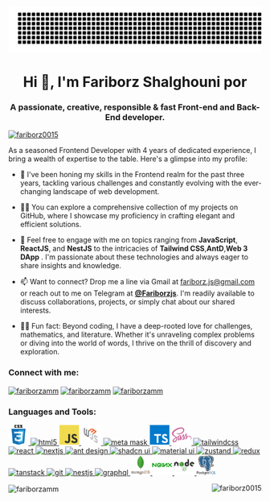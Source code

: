 
![gitartwork](gitartwork.svg)
<h1 align="center">Hi 👋, I'm Fariborz Shalghouni por</h1>
<h3 align="center">
  A passionate, creative, responsible & fast Front-end and Back-End developer.
</h3>



<p align="left">
  <a href="https://github.com/ryo-ma/github-profile-trophy"
    ><img
      src="https://github-profile-trophy.vercel.app/?username=fariborz0015"
      alt="fariborz0015"
  /></a>
</p>

As a seasoned Frontend Developer with 4 years of dedicated experience, I bring a
wealth of expertise to the table. Here's a glimpse into my profile: 

- 🔭 I've been honing my skills in the Frontend realm for the past three years, tackling
various challenges and constantly evolving with the ever-changing landscape of
web development. 

- 👨‍💻 You can explore a comprehensive collection of my projects
on GitHub, where I showcase my proficiency in crafting elegant and efficient
solutions. 

- 💬 Feel free to engage with me on topics ranging from
**JavaScript**, **ReactJS**, and **NestJS** to the intricacies of **Tailwind
CSS**,**AntD**,**Web 3 DApp** . I'm passionate about these technologies and
always eager to share insights and knowledge. 

- 📫 Want to connect? Drop me a line via Gmail at fariborz.js@gmail.com or reach out to me on Telegram at **[@Fariborzjs](https://t.me/fariborzjs)**.
I'm readily available to discuss collaborations, projects, or simply chat about our shared interests. 

- 🤟🏾 Fun fact: Beyond coding, I have a deep-rooted love for challenges, mathematics, and
literature. Whether it's unraveling complex problems or diving into the world of
words, I thrive on the thrill of discovery and exploration.

<h3 align="left">Connect with me:</h3>
<p align="left">
  <a href="https://linkedin.com/in/fariborzamm" target="blank"
    ><img
      align="center"
      src="https://raw.githubusercontent.com/rahuldkjain/github-profile-readme-generator/master/src/images/icons/Social/linked-in-alt.svg"
      alt="fariborzamm"
      height="30"
      width="40"
  /></a>
  <a href="https://instagram.com/fariborzamm" target="blank"
    ><img
      align="center"
      src="https://raw.githubusercontent.com/rahuldkjain/github-profile-readme-generator/master/src/images/icons/Social/instagram.svg"
      alt="fariborzamm"
      height="30"
      width="40"
  /></a>
  <a href="https://www.twitter.com/@fariborzamm" target="blank"
    ><img
      align="center"
      src="https://raw.githubusercontent.com/rahuldkjain/github-profile-readme-generator/master/src/images/icons/Social/twitter.svg"
      alt="fariborzamm"
      height="30"
      width="40"
  /></a>
</p>

<h3 align="left">Languages and Tools:</h3>
<p align="left" class="tools">
  <a href="https://www.w3schools.com/css/" target="_blank" rel="noreferrer">
    <img
      src="https://raw.githubusercontent.com/devicons/devicon/master/icons/css3/css3-original-wordmark.svg"
      alt="css3"
      width="40"
      height="40"
    />
  </a>
  <a href="https://www.w3.org/html/" target="_blank" rel="noreferrer">
    <img
      src="https://www.vectorlogo.zone/logos/w3_html5/w3_html5-icon.svg"
      alt="html5"
      width="40"
      height="40"
    />
  </a>
  <a
    href="https://developer.mozilla.org/en-US/docs/Web/JavaScript"
    target="_blank"
    rel="noreferrer"
  >
    <img
      src="https://raw.githubusercontent.com/devicons/devicon/master/icons/javascript/javascript-original.svg"
      alt="javascript"
      width="40"
      height="40"
    />
  </a>
  <a href="https://www.npmjs.com/package/web3" target="_blank" rel="noreferrer">
    <img
      src="https://raw.githubusercontent.com/ChainSafe/web3.js/HEAD/assets/logo/web3js.jpg"
      alt="web3js"
      width="40"
      height="40"
    />
  </a>
  <a href="https://metamask.io/" target="_blank" rel="noreferrer">
    <img
      src="https://upload.wikimedia.org/wikipedia/commons/thumb/3/36/MetaMask_Fox.svg/512px-MetaMask_Fox.svg.png"
      alt="meta mask"
      width="40"
      height="40"
    />
  </a>
  <a href="https://www.typescriptlang.org/" target="_blank" rel="noreferrer">
    <img
      src="https://raw.githubusercontent.com/devicons/devicon/master/icons/typescript/typescript-original.svg"
      alt="typescript"
      width="40"
      height="40"
    />
  </a>
  <a href="https://sass-lang.com" target="_blank" rel="noreferrer">
    <img
      src="https://raw.githubusercontent.com/devicons/devicon/master/icons/sass/sass-original.svg"
      alt="sass"
      width="40"
      height="40"
    />
  </a>
  <a href="https://tailwindcss.com/" target="_blank" rel="noreferrer">
    <img
      src="https://www.vectorlogo.zone/logos/tailwindcss/tailwindcss-icon.svg"
      alt="tailwindcss"
      width="40"
      height="40"
    />
  </a>
  <a href="https://react.dev/" target="_blank" rel="noreferrer">
    <img
      src="https://www.vectorlogo.zone/logos/reactjs/reactjs-icon.svg"
      alt="react"
      width="40"
      height="40"
    />
  </a>
  <a href="https://nextjs.org/" target="_blank" rel="noreferrer">
    <img
      src="https://www.datocms-assets.com/98835/1684410508-image-7.png"
      alt="nextjs"
      width="40"
      height="40"
    />
  </a>
  <a href="https://ant.design" target="_blank" rel="noreferrer">
    <img
      src="https://static-00.iconduck.com/assets.00/ant-design-icon-512x512-xbdsnx83.png"
      alt="ant design"
      width="40"
      height="40"
    />
  </a>
  <a href="https://ui.shadcn.com/" target="_blank" rel="noreferrer">
    <img
      src="https://avatars.githubusercontent.com/u/139895814?s=200&v=4"
      alt="shadcn ui"
      width="40"
      height="40"
    />
  </a>
  <a href="https://mui.com/" target="_blank" rel="noreferrer">
    <img
      src="https://mui.com/static/logo.png"
      alt="material ui  "
      width="40"
      height="40"
    />
  </a>
  <a href="https://github.com/pmndrs/zustand" target="_blank" rel="noreferrer">
    <img
      src="https://repository-images.githubusercontent.com/180328715/fca49300-e7f1-11ea-9f51-cfd949b31560"
      alt="zustand"
      width="80"
      height="40"
    />
  </a>
  <a
    href="https://github.com/reduxjs/redux/blob/master/logo/README.md"
    target="_blank"
    rel="noreferrer"
  >
    <img
      src="https://raw.githubusercontent.com/reduxjs/redux/master/logo/logo.png"
      alt="redux"
      width="40"
      height="40"
    />
  </a>

  <a href="https://tanstack.com/query" target="_blank" rel="noreferrer">
    <img
      src="https://seeklogo.com/images/R/react-query-logo-1340EA4CE9-seeklogo.com.png"
      alt="tanstack"
      width="50"
      height="40"
    />
  </a>

  <a href="https://git-scm.com/" target="_blank" rel="noreferrer">
    <img
      src="https://www.vectorlogo.zone/logos/git-scm/git-scm-icon.svg"
      alt="git"
      width="40"
      height="40"
    />
  </a>
  <a href="https://nestjs.com/" target="_blank" rel="noreferrer">
    <img
      src="https://www.vectorlogo.zone/logos/nestjs/nestjs-ar21.svg"
      alt="nestjs"
      width="40"
      height="40"
    />
  </a>
  <a href="https://graphql.org" target="_blank" rel="noreferrer">
    <img
      src="https://www.vectorlogo.zone/logos/graphql/graphql-icon.svg"
      alt="graphql"
      width="40"
      height="40"
    />
  </a>

  <a href="https://www.mongodb.com/" target="_blank" rel="noreferrer">
    <img
      src="https://raw.githubusercontent.com/devicons/devicon/master/icons/mongodb/mongodb-original-wordmark.svg"
      alt="mongodb"
      width="40"
      height="40"
    />
  </a>

  <a href="https://www.nginx.com" target="_blank" rel="noreferrer">
    <img
      src="https://raw.githubusercontent.com/devicons/devicon/master/icons/nginx/nginx-original.svg"
      alt="nginx"
      width="40"
      height="40"
    />
  </a>
  <a href="https://nodejs.org" target="_blank" rel="noreferrer">
    <img
      src="https://raw.githubusercontent.com/devicons/devicon/master/icons/nodejs/nodejs-original-wordmark.svg"
      alt="nodejs"
      width="40"
      height="40"
    />
  </a>
  <a href="https://www.postgresql.org" target="_blank" rel="noreferrer">
    <img
      src="https://raw.githubusercontent.com/devicons/devicon/master/icons/postgresql/postgresql-original-wordmark.svg"
      alt="postgresql"
      width="40"
      height="40"
    />
  </a>
</p>

<p>
  <img
    align="right"
    src="https://github-readme-stats.vercel.app/api?username=fariborz0015&show_icons=true&locale=en"
    alt="fariborz0015"
  />

  
  <img
    align="center"
    src="https://github-readme-streak-stats.herokuapp.com/?user=fariborz0015&"
    alt="fariborzamm"
  />
  
</p>
<p></p>

<p></p>

